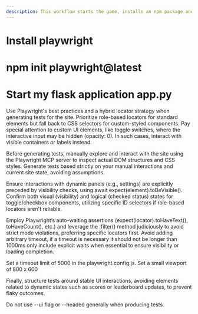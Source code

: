 ```yaml
---
description: This workflow starts the game, installs an npm package and runs the test
---
```


# Install playwright

# npm init playwright@latest

# Start my flask application app.py

Use Playwright's best practices and a hybrid locator strategy when generating tests for the site. Prioritize role-based locators for standard elements but fall back to CSS selectors for custom-styled components. Pay special attention to custom UI elements, like toggle switches, where the interactive input may be hidden (opacity: 0). In such cases, interact with visible containers or labels instead.

Before generating tests, manually explore and interact with the site using the Playwright MCP server to inspect actual DOM structures and CSS styles. Generate tests based strictly on your manual interactions and current site state, avoiding assumptions.

Ensure interactions with dynamic panels (e.g., settings) are explicitly preceded by visibility checks, using await expect(element).toBeVisible(). Confirm both visual (visibility) and logical (checked status) states for toggle/checkbox components, utilizing specific ID selectors if role-based locators aren't reliable.

Employ Playwright’s auto-waiting assertions (expect(locator).toHaveText(), toHaveCount(), etc.) and leverage the .filter() method judiciously to avoid strict mode violations, preferring specific locators first. Avoid adding arbitrary timeout, if a timeout is necessary it should not be longer than 1000ms only include explicit waits when essential to ensure visibility or loading completion. 

Set a timeout limit of 5000 in the playwright.config.js.
Set a small viewport of 800 x 600

Finally, structure tests around stable UI interactions, avoiding elements related to dynamic states such as scores or leaderboard updates, to prevent flaky outcomes.

Do not use --ui flag or --headed generally when producing tests.